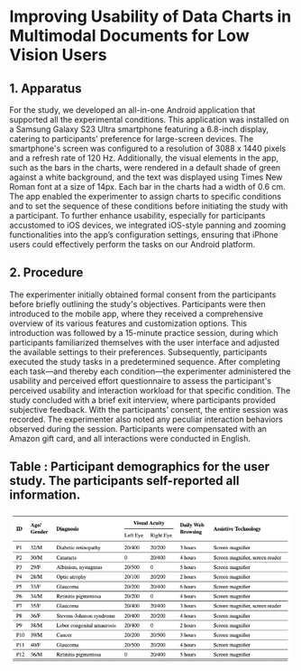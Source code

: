 # Improving Usability of Data Charts in Multimodal Documents for Low Vision Users

## 1. Apparatus
For the study, we developed an all-in-one Android application that supported all the experimental conditions. This application was installed on a Samsung Galaxy S23 Ultra smartphone featuring a 6.8-inch display, catering to participants' preference for large-screen devices. The smartphone's screen was configured to a resolution of 3088 x 1440 pixels and a refresh rate of 120 Hz. Additionally, the visual elements in the app, such as the bars in the charts, were rendered in a default shade of green against a white background, and the text was displayed using Times New Roman font at a size of 14px. Each bar in the charts had a width of 0.6 cm. The app enabled the experimenter to assign charts to specific conditions and to set the sequence of these conditions before initiating the study with a participant. To further enhance usability, especially for participants accustomed to iOS devices, we integrated iOS-style panning and zooming functionalities into the app’s configuration settings, ensuring that iPhone users could effectively perform the tasks on our Android platform.



## 2. Procedure

The experimenter initially obtained formal consent from the participants before briefly outlining the study's objectives. Participants were then introduced to the mobile app, where they received a comprehensive overview of its various features and customization options. This introduction was followed by a 15-minute practice session, during which participants familiarized themselves with the user interface and adjusted the available settings to their preferences. Subsequently, participants executed the study tasks in a predetermined sequence. After completing each task—and thereby each condition—the experimenter administered the usability and perceived effort questionnaire to assess the participant's perceived usability and interaction workload for that specific condition. The study concluded with a brief exit interview, where participants provided subjective feedback. With the participants’ consent, the entire session was recorded. The experimenter also noted any peculiar interaction behaviors observed during the session. Participants were compensated with an Amazon gift card, and all interactions were conducted in English.

## Table : Participant demographics for the user study. The participants self-reported all information.

![Alt text](userStudy.png)